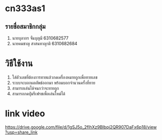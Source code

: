 # cn333as1

## รายชื่อสมาชิกกลุ่ม

1. นายบุลากร จั่นบุญมี 6310682577</br>
2. นายคมชาญ สาสนทาญาติ 6310682684

# วิธีใช้งาน

1. ใส่ตัวเลขที่ต้องการทายแล้วกดเครื่องหมายถูกเพื่อทายเลข</br>
2. ระบบจะบอกผลลัพธ์ออกมา พร้อมบอกจำนวนครั้งที่ทาย</br>
3. สามารถเล่นได้จนกว่าจะทายถูก</br>
4. สามารถกดปุ่มรีเฟรชเพื่อเล่นใหม่ได้

# link video
https://drive.google.com/file/d/1gSJ5o_2flhXz9BIbpj2QR907DaFx6p18/view?usp=share_link
